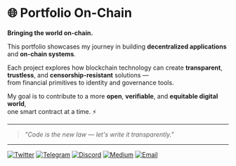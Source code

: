 # 🌐 Portfolio On-Chain

**Bringing the world on-chain.**

This portfolio showcases my journey in building **decentralized applications** and **on-chain systems**.

Each project explores how blockchain technology can create **transparent**, **trustless**, and **censorship-resistant** solutions —  
from financial primitives to identity and governance tools.

My goal is to contribute to a more **open**, **verifiable**, and **equitable digital world**,  
one smart contract at a time. ⚡

---

> *"Code is the new law — let's write it transparently."*

---

[![Twitter](https://img.shields.io/badge/Twitter-1DA1F2?logo=twitter&logoColor=white)](https://x.com/YourGuyD3v)
[![Telegram](https://img.shields.io/badge/Telegram-0088CC?logo=telegram&logoColor=white)](https://t.me/yourusername)
[![Discord](https://img.shields.io/badge/Discord-5865F2?logo=discord&logoColor=white)](https://discord.gg/yourserver)
[![Medium](https://img.shields.io/badge/Medium-12100E?logo=medium&logoColor=white)](https://medium.com/@shurjeelkhan89)
[![Email](https://img.shields.io/badge/Email-D14836?logo=gmail&logoColor=white)](mailto:shurjeelkhan89@gmail.com)